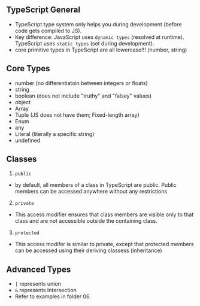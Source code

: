 ## TypeScript General
- TypeScript type system only helps you during development (before code gets compiled to JS).
- Key difference: JavaScript uses `dynamic types` (resolved at runtime). TypeScript uses `static types` (set during development).
- core primitive types in TypeScript are all lowercase!!! (number, string)


## Core Types
- number (no differentiatoin between integers or floats)
- string
- boolean (does not include "truthy" and "falsey" values)
- object
- Array
- Tuple (JS does not have them; Fixed-length array)
- Enum 
- any
- Literal (literally a specific string)
- undefined


## Classes
1. `public`
- by default, all members of a class in TypeScript are public. Public members can be accessed anywhere
without any restrictions

2. `private`
- This access modifier ensures that class members are visible only to that class and are not accessible outside the
containing class.

3. `protected`
- This access modifer is similar to private, except that protected members can be accessed using their deriving classess
(inheritance) 



## Advanced Types
- `|` represents union 
- `&` represents Intersection
- Refer to examples in folder 06.
